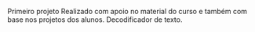Primeiro projeto
Realizado com apoio no material do curso e também com base nos projetos dos alunos.
Decodificador de texto.
